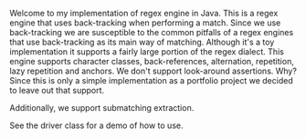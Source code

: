 Welcome to my implementation of regex engine in Java. This is a regex engine that uses back-tracking when performing a match. Since we use back-tracking
we are susceptible to the common pitfalls of a regex engines that use back-tracking as its main way of matching. Although it's a toy implementation
it supports a fairly large portion of the regex dialect. This engine supports character classes, back-references, alternation, repetition, lazy repetition and anchors.
We don't support look-around assertions. Why? Since this is only a simple implementation as a portfolio project we decided to leave out that support.

Additionally, we support submatching extraction. 

See the driver class for a demo of how to use.
